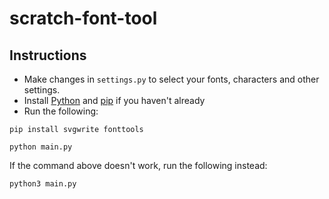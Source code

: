 # scratch-font-tool

## Instructions
- Make changes in `settings.py` to select your fonts, characters and other settings.
- Install [Python](https://www.python.org/downloads/) and [pip](https://pip.pypa.io/en/stable/installation/) if you haven't already
- Run the following:

```pip install svgwrite fonttools```

```python main.py```

If the command above doesn't work, run the following instead:

```python3 main.py```

